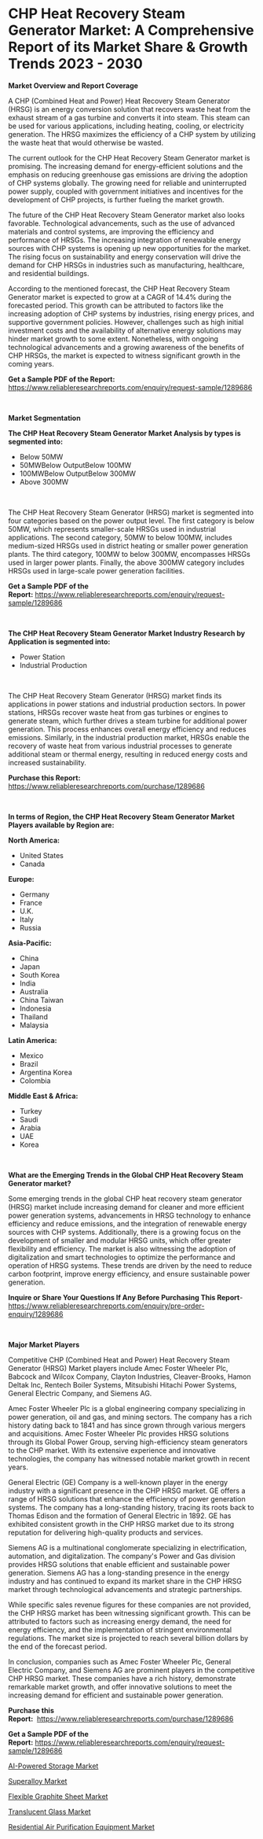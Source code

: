 <p><h1>CHP Heat Recovery Steam Generator Market: A Comprehensive Report of its Market Share & Growth Trends 2023 - 2030</h1></p><p><strong>Market Overview and Report Coverage</strong></p>
<p><p>A CHP (Combined Heat and Power) Heat Recovery Steam Generator (HRSG) is an energy conversion solution that recovers waste heat from the exhaust stream of a gas turbine and converts it into steam. This steam can be used for various applications, including heating, cooling, or electricity generation. The HRSG maximizes the efficiency of a CHP system by utilizing the waste heat that would otherwise be wasted.</p><p>The current outlook for the CHP Heat Recovery Steam Generator market is promising. The increasing demand for energy-efficient solutions and the emphasis on reducing greenhouse gas emissions are driving the adoption of CHP systems globally. The growing need for reliable and uninterrupted power supply, coupled with government initiatives and incentives for the development of CHP projects, is further fueling the market growth.</p><p>The future of the CHP Heat Recovery Steam Generator market also looks favorable. Technological advancements, such as the use of advanced materials and control systems, are improving the efficiency and performance of HRSGs. The increasing integration of renewable energy sources with CHP systems is opening up new opportunities for the market. The rising focus on sustainability and energy conservation will drive the demand for CHP HRSGs in industries such as manufacturing, healthcare, and residential buildings.</p><p>According to the mentioned forecast, the CHP Heat Recovery Steam Generator market is expected to grow at a CAGR of 14.4% during the forecasted period. This growth can be attributed to factors like the increasing adoption of CHP systems by industries, rising energy prices, and supportive government policies. However, challenges such as high initial investment costs and the availability of alternative energy solutions may hinder market growth to some extent. Nonetheless, with ongoing technological advancements and a growing awareness of the benefits of CHP HRSGs, the market is expected to witness significant growth in the coming years.</p></p>
<p><strong>Get a Sample PDF of the Report:</strong> <a href="https://www.reliableresearchreports.com/enquiry/request-sample/1289686">https://www.reliableresearchreports.com/enquiry/request-sample/1289686</a></p>
<p>&nbsp;</p>
<p><strong>Market Segmentation</strong></p>
<p><strong>The CHP Heat Recovery Steam Generator Market Analysis by types is segmented into:</strong></p>
<p><ul><li>Below 50MW</li><li>50MWBelow OutputBelow 100MW</li><li>100MWBelow OutputBelow 300MW</li><li>Above 300MW</li></ul></p>
<p>&nbsp;</p>
<p><p>The CHP Heat Recovery Steam Generator (HRSG) market is segmented into four categories based on the power output level. The first category is below 50MW, which represents smaller-scale HRSGs used in industrial applications. The second category, 50MW to below 100MW, includes medium-sized HRSGs used in district heating or smaller power generation plants. The third category, 100MW to below 300MW, encompasses HRSGs used in larger power plants. Finally, the above 300MW category includes HRSGs used in large-scale power generation facilities.</p></p>
<p><strong>Get a Sample PDF of the Report:</strong>&nbsp;<a href="https://www.reliableresearchreports.com/enquiry/request-sample/1289686">https://www.reliableresearchreports.com/enquiry/request-sample/1289686</a></p>
<p>&nbsp;</p>
<p><strong>The CHP Heat Recovery Steam Generator Market Industry Research by Application is segmented into:</strong></p>
<p><ul><li>Power Station</li><li>Industrial Production</li></ul></p>
<p>&nbsp;</p>
<p><p>The CHP Heat Recovery Steam Generator (HRSG) market finds its applications in power stations and industrial production sectors. In power stations, HRSGs recover waste heat from gas turbines or engines to generate steam, which further drives a steam turbine for additional power generation. This process enhances overall energy efficiency and reduces emissions. Similarly, in the industrial production market, HRSGs enable the recovery of waste heat from various industrial processes to generate additional steam or thermal energy, resulting in reduced energy costs and increased sustainability.</p></p>
<p><strong>Purchase this Report:</strong>&nbsp; <a href="https://www.reliableresearchreports.com/purchase/1289686">https://www.reliableresearchreports.com/purchase/1289686</a></p>
<p>&nbsp;</p>
<p><strong>In terms of Region, the CHP Heat Recovery Steam Generator Market Players available by Region are:</strong></p>
<p>
    <p> <strong> North America: </strong>
        <ul>
            <li>United States</li>
            <li>Canada</li>
        </ul>
        </p> 
    <p> <strong> Europe: </strong>
        <ul>
            <li>Germany</li>
            <li>France</li>
            <li>U.K.</li>
            <li>Italy</li>
            <li>Russia</li>
        </ul>
        </p> 
    <p> <strong> Asia-Pacific: </strong>
        <ul>
            <li>China</li>
            <li>Japan</li>
            <li>South Korea</li>
            <li>India</li>
            <li>Australia</li>
            <li>China Taiwan</li>
            <li>Indonesia</li>
            <li>Thailand</li>
            <li>Malaysia</li>
        </ul>
        </p> 
    <p> <strong> Latin America: </strong>
        <ul>
            <li>Mexico</li>
            <li>Brazil</li>
            <li>Argentina Korea</li>
            <li>Colombia</li>
        </ul>
        </p> 
    <p> <strong> Middle East & Africa: </strong>
        <ul>
            <li>Turkey</li>
            <li>Saudi</li>
            <li>Arabia</li>
            <li>UAE</li>
            <li>Korea</li>
        </ul>
    </p>
    </p>
<p>&nbsp;</p>
<p><strong>What are the Emerging Trends in the Global CHP Heat Recovery Steam Generator market?</strong></p>
<p><p>Some emerging trends in the global CHP heat recovery steam generator (HRSG) market include increasing demand for cleaner and more efficient power generation systems, advancements in HRSG technology to enhance efficiency and reduce emissions, and the integration of renewable energy sources with CHP systems. Additionally, there is a growing focus on the development of smaller and modular HRSG units, which offer greater flexibility and efficiency. The market is also witnessing the adoption of digitalization and smart technologies to optimize the performance and operation of HRSG systems. These trends are driven by the need to reduce carbon footprint, improve energy efficiency, and ensure sustainable power generation.</p></p>
<p><strong>Inquire or Share Your Questions If Any Before Purchasing This Report</strong>- <a href="https://www.reliableresearchreports.com/enquiry/pre-order-enquiry/1289686">https://www.reliableresearchreports.com/enquiry/pre-order-enquiry/1289686</a></p>
<p>&nbsp;</p>
<p><strong>Major Market Players</strong></p>
<p><p>Competitive CHP (Combined Heat and Power) Heat Recovery Steam Generator (HRSG) Market players include Amec Foster Wheeler Plc, Babcock and Wilcox Company, Clayton Industries, Cleaver-Brooks, Hamon Deltak Inc, Rentech Boiler Systems, Mitsubishi Hitachi Power Systems, General Electric Company, and Siemens AG. </p><p>Amec Foster Wheeler Plc is a global engineering company specializing in power generation, oil and gas, and mining sectors. The company has a rich history dating back to 1841 and has since grown through various mergers and acquisitions. Amec Foster Wheeler Plc provides HRSG solutions through its Global Power Group, serving high-efficiency steam generators to the CHP market. With its extensive experience and innovative technologies, the company has witnessed notable market growth in recent years.</p><p>General Electric (GE) Company is a well-known player in the energy industry with a significant presence in the CHP HRSG market. GE offers a range of HRSG solutions that enhance the efficiency of power generation systems. The company has a long-standing history, tracing its roots back to Thomas Edison and the formation of General Electric in 1892. GE has exhibited consistent growth in the CHP HRSG market due to its strong reputation for delivering high-quality products and services.</p><p>Siemens AG is a multinational conglomerate specializing in electrification, automation, and digitalization. The company's Power and Gas division provides HRSG solutions that enable efficient and sustainable power generation. Siemens AG has a long-standing presence in the energy industry and has continued to expand its market share in the CHP HRSG market through technological advancements and strategic partnerships.</p><p>While specific sales revenue figures for these companies are not provided, the CHP HRSG market has been witnessing significant growth. This can be attributed to factors such as increasing energy demand, the need for energy efficiency, and the implementation of stringent environmental regulations. The market size is projected to reach several billion dollars by the end of the forecast period.</p><p>In conclusion, companies such as Amec Foster Wheeler Plc, General Electric Company, and Siemens AG are prominent players in the competitive CHP HRSG market. These companies have a rich history, demonstrate remarkable market growth, and offer innovative solutions to meet the increasing demand for efficient and sustainable power generation.</p></p>
<p><strong>Purchase this Report:</strong>&nbsp;&nbsp;<a href="https://www.reliableresearchreports.com/purchase/1289686">https://www.reliableresearchreports.com/purchase/1289686</a></p>
<p></p>
<p><strong>Get a Sample PDF of the Report:</strong>&nbsp;<a href="https://www.reliableresearchreports.com/enquiry/request-sample/1289686">https://www.reliableresearchreports.com/enquiry/request-sample/1289686</a></p>
<p><p><a href="https://github.com/aliciawhite5576/Market-Research-Report-List-1/blob/main/ai-powered-storage-market.md">AI-Powered Storage Market</a></p><p><a href="https://medium.com/@lylaberge1964/superalloy-market-size-reveals-the-best-marketing-channels-in-global-industry-53c2090ccf30">Superalloy Market</a></p><p><a href="https://medium.com/@jacesipes1996/flexible-graphite-sheet-market-outlook-industry-overview-and-forecast-2023-to-2030-7af53d445a23">Flexible Graphite Sheet Market</a></p><p><a href="https://www.linkedin.com/pulse/translucent-glass-market-insights-players-forecast-till-2030-ordrem-mblme/">Translucent Glass Market</a></p><p><a href="https://github.com/marloy8/Market-Research-Report-List-1/blob/main/residential-air-purification-equipment-market.md">Residential Air Purification Equipment Market</a></p></p>